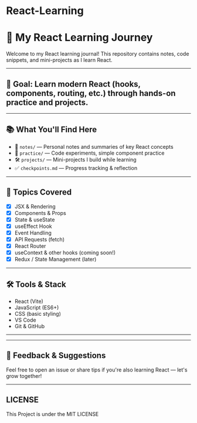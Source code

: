# React-Learning

# 🚀 My React Learning Journey

Welcome to my React learning journal! This repository contains notes, code snippets, and mini-projects as I learn React.

---


## 🧠 Goal: Learn modern React (hooks, components, routing, etc.) through hands-on practice and projects.

---

## 📚 What You'll Find Here

- 📒 `notes/` — Personal notes and summaries of key React concepts  
- 🧪 `practice/` — Code experiments, simple component practice  
- 🛠️ `projects/` — Mini-projects I build while learning  
- ✅ `checkpoints.md` — Progress tracking & reflection

---

## 📌 Topics Covered

- [x] JSX & Rendering
- [x] Components & Props
- [x] State & useState
- [x] useEffect Hook
- [x] Event Handling
- [x] API Requests (fetch)
- [x] React Router
- [x] useContext & other hooks (coming soon!)
- [x] Redux / State Management (later)

---

## 🛠 Tools & Stack

- React (Vite)
- JavaScript (ES6+)
- CSS (basic styling)
- VS Code
- Git & GitHub

---


---

## 💬 Feedback & Suggestions

Feel free to open an issue or share tips if you're also learning React — let's grow together!

---

## LICENSE

This Project is under the MIT LICENSE